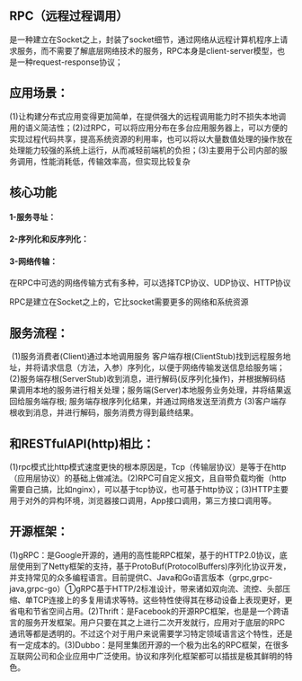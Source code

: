 ## RPC（远程过程调用）

是一种建立在Socket之上，封装了socket细节，通过网络从远程计算机程序上请求服务，而不需要了解底层网络技术的服务，RPC本身是client-server模型，也是一种request-response协议；

## 应用场景：

​    (1)让构建分布式应用变得更加简单，在提供强大的远程调用能力时不损失本地调用的语义简洁性；
​    (2)过RPC，可以将应用分布在多台应用服务器上，可以方便的实现过程代码共享，提高系统资源的利用率，也可以将以大量数值处理的操作放在处理能力较强的系统上运行，从而减轻前端机的负担；
​    (3)主要用于公司内部的服务调用，性能消耗低，传输效率高，但实现比较复杂


## 核心功能

#### 1-服务寻址：

#### 2-序列化和反序列化：

#### 3-网络传输：

在RPC中可选的网络传输方式有多种，可以选择TCP协议、UDP协议、HTTP协议

RPC是建立在Socket之上的，它比socket需要更多的网络和系统资源



## 服务流程：

​    (1)服务消费者(Client)通过本地调用服务
​       客户端存根(ClientStub)找到远程服务地址，并将请求信息（方法，入参）序列化，以便于网络传输发送信息给服务端；
​    (2)服务端存根(ServerStub)收到消息，进行解码(反序列化操作)，并根据解码结果调用本地的服务进行相关处理；
​       服务端(Server)本地服务业务处理，并将结果返回给服务端存根;
​       服务端存根序列化结果，并通过网络发送至消费方
​    (3)客户端存根收到消息，并进行解码，服务消费方得到最终结果。
​    

## 和RESTfulAPI(http)相比：

​    (1)rpc模式比http模式速度更快的根本原因是，Tcp（传输层协议）是等于在http（应用层协议）的基础上做减法。
​    (2)RPC可自定义报文，且自带负载均衡（http需要自己搞，比如nginx），可以基于tcp协议，也可基于http协议；
​    (3)HTTP主要用于对外的异构环境，浏览器接口调用，App接口调用，第三方接口调用等。
​    

## 开源框架：

​    (1)gRPC：是Google开源的，通用的高性能RPC框架，基于的HTTP2.0协议，底层使用到了Netty框架的支持，基于ProtoBuf(ProtocolBuffers)序列化协议开发，并支持常见的众多编程语言。目前提供C、Java和Go语言版本（grpc,grpc-java,grpc-go）
​        ①gRPC基于HTTP/2标准设计，带来诸如双向流、流控、头部压缩、单TCP连接上的多复用请求等特。这些特性使得其在移动设备上表现更好，更省电和节省空间占用。
​    (2)Thrift：是Facebook的开源RPC框架，也是是一个跨语言的服务开发框架。用户只要在其之上进行二次开发就行，应用对于底层的RPC通讯等都是透明的。不过这个对于用户来说需要学习特定领域语言这个特性，还是有一定成本的。
​    (3)Dubbo：是阿里集团开源的一个极为出名的RPC框架，在很多互联网公司和企业应用中广泛使用。协议和序列化框架都可以插拔是极其鲜明的特色。